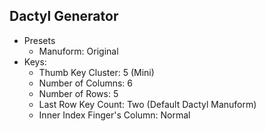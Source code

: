 ## Dactyl Generator

- Presets
    - Manuform: Original
- Keys:
    - Thumb Key Cluster: 5 (Mini)
    - Number of Columns: 6
    - Number of Rows: 5
    - Last Row Key Count: Two (Default Dactyl Manuform)
    - Inner Index Finger's Column: Normal

